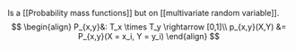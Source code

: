 Is a [[Probability mass functions]] but on [[multivariate random variable]].
$$
\begin{align}
P_{x,y}&: T_x \times T_y \rightarrow [0,1]\\
p_{x,y}(X,Y) &= P_{x,y}(X = x_i, Y = y_i)
\end{align}
$$
